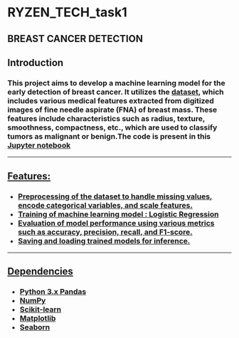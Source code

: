 # RYZEN_TECH_task1
<h2>BREAST CANCER DETECTION</h2>
<h2>Introduction</h2>
<h3>
  This project aims to develop a machine learning model for the early detection of breast cancer. It utilizes the <a href="./data_bc.csv">dataset</a>, which includes various medical features extracted from digitized images of fine needle aspirate (FNA) of breast mass. These features include characteristics such as radius, texture, smoothness, compactness, etc., which are used to classify tumors as malignant or benign.The code is present in this <a href="./Mushroom_EP.ipynb">Jupyter notebook
</h3><hr>

<h2>Features:</h2><ul>
  <h3>
    <li>Preprocessing of the dataset to handle missing values, encode categorical variables, and scale features. </li>
<li>Training of machine learning model : Logistic Regression </li>
<li>Evaluation of model performance using various metrics such as accuracy, precision, recall, and F1-score.</li> 
<li>Saving and loading trained models for inference.</li></ul><hr>
  </h3>

<h2>Dependencies</h2>
<h3>
<ul><li>Python 3.x Pandas</li>
<li>NumPy</li><li>Scikit-learn</li><li>Matplotlib</li><li>Seaborn</li>
</ul>
</h3>
